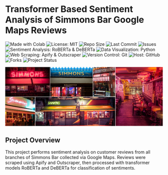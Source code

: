 # Transformer Based Sentiment Analysis of Simmons Bar Google Maps Reviews  
<p align="left">
  <img src="https://img.shields.io/badge/Made%20With-Colab-blue?logo=googlecolab&logoColor=white" alt="Made with Colab">
  <img src="https://img.shields.io/badge/License-MIT-green.svg" alt="License: MIT">
  <img src="https://img.shields.io/github/repo-size/ShaikhBorhanUddin/Transformer-Based-Sentiment-Analysis-of-Simmons-Bar-Google-Maps-Reviews" alt="Repo Size">
  <img src="https://img.shields.io/github/last-commit/ShaikhBorhanUddin/Transformer-Based-Sentiment-Analysis-of-Simmons-Bar-Google-Maps-Reviews" alt="Last Commit">
  <img src="https://img.shields.io/github/issues/ShaikhBorhanUddin/Transformer-Based-Sentiment-Analysis-of-Simmons-Bar-Google-Maps-Reviews" alt="Issues">
  <img src="https://img.shields.io/badge/Sentiment%20Analysis-RoBERTa%20%7C%20DeBERTa-blueviolet" alt="Sentiment Analysis: RoBERTa & DeBERTa">
  <img src="https://img.shields.io/badge/Data%20Visualization-Matplotlib%20%7C%20Seaborn-yellow?logo=python" alt="Data Visualization: Python">
  <img src="https://img.shields.io/badge/Web%20Scraping-Apify%20%7C%20Outscraper-purple" alt="Web Scraping: Apify & Outscraper">
  <img src="https://img.shields.io/badge/Version%20Control-Git-orange?logo=git" alt="Version Control: Git">
  <img src="https://img.shields.io/badge/Host-GitHub-black?logo=github" alt="Host: GitHub">
  <img src="https://img.shields.io/github/forks/ShaikhBorhanUddin/Transformer-Based-Sentiment-Analysis-of-Simmons-Bar-Google-Maps-Reviews?style=social" alt="Forks">
  <img src="https://img.shields.io/badge/Project-Ongoing-yellow" alt="Project Status">
</p>

![Dashboard](https://github.com/ShaikhBorhanUddin/Transformer-Based-Sentiment-Analysis-of-Simmons-Bar-Google-Maps-Reviews/blob/main/Images/Simmons_bar.png?raw=true)  

## Project Overview 

This project performs sentiment analysis on customer reviews from all branches of Simmons Bar collected via Google Maps. Reviews were scraped using Apify and Outscraper, then processed with transformer models RoBERTa and DeBERTa for classification of sentiments.
